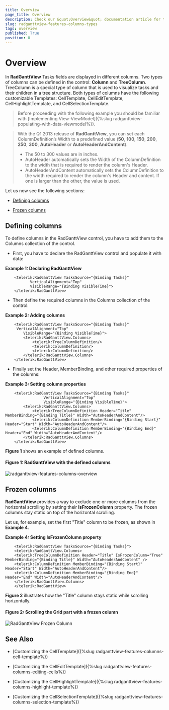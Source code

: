 ```yaml
---
title: Overview
page_title: Overview
description: Check our &quot;Overview&quot; documentation article for the RadGanttView {{ site.framework_name }} control.
slug: radganttview-features-columns-types
tags: overview
published: True
position: 0
---
```


# Overview

In __RadGanttView__ Tasks fields are displayed in different columns. Two types of columns can be defined in the control: __Column__ and __TreeColumn__. TreeColumn is a special type of column that is used to visualize tasks and their children in a tree structure. Both types of columns have the following customizable Templates: CellTemplate, CellEditTemplate, CellHighlightTemplate, and CellSelectionTemplate.

>Before proceeding with the following example you should be familiar with [Implementing View-ViewModel]({%slug radganttview-populating-with-data-viewmodel%}). 

<!-- -->

>With the Q1 2013 release of __RadGanttView__, you can set each ColumnDefinition’s Width to a predefined value (__50__, __100__, __150__, __200__, __250__, __300__, __AutoHeader__ or __AutoHeaderAndContent__).
>	* The 50 to 300 values are in inches.
>	* AutoHeader automatically sets the Width of the ColumnDefinition to the width that is required to render the column's Header.
>	* AutoHeaderAndContent automatically sets the ColumnDefinition to the width required to render the column's Header and content. If one is larger than the other, the value is used.

Let us now see the following sections:

* [Defining columns](#defining-columns)

* [Frozen columns](#frozen-columns)

## Defining columns

To define columns in the RadGanttView control, you have to add them to the Columns collection of the control.

* First, you have to declare the RadGanttView control and populate it with data:

__Example 1: Declaring RadGanttView__

```XAML
	<telerik:RadGanttView TasksSource="{Binding Tasks}"
	       VerticalAlignment="Top"
	       VisibleRange="{Binding VisibleTime}">
	</telerik:RadGanttView>
```

* Then define the required columns in the Columns collection of the control:

__Example 2: Adding columns__

```XAML
	<telerik:RadGanttView TasksSource="{Binding Tasks}"
	 VerticalAlignment="Top"
	    VisibleRange="{Binding VisibleTime}">
	    <telerik:RadGanttView.Columns>
	        <telerik:TreeColumnDefinition/>
	        <telerik:ColumnDefinition/>
	        <telerik:ColumnDefinition/>
	    </telerik:RadGanttView.Columns>
	</telerik:RadGanttView>
```

* Finally set the Header, MemberBinding, and other required properties of the columns: 

__Example 3: Setting column properties__

```XAML
	<telerik:RadGanttView TasksSource="{Binding Tasks}"
	             VerticalAlignment="Top"
	             VisibleRange="{Binding VisibleTime}">
	    <telerik:RadGanttView.Columns>
	        <telerik:TreeColumnDefinition Header="Title" MemberBinding="{Binding Title}" Width="AutoHeaderAndContent"/>
	        <telerik:ColumnDefinition MemberBinding="{Binding Start}" Header="Start" Width="AutoHeaderAndContent"/>
	        <telerik:ColumnDefinition MemberBinding="{Binding End}" Header="End" Width="AutoHeaderAndContent"/>
	    </telerik:RadGanttView.Columns>
	</telerik:RadGanttView>
```

__Figure 1__ shows an example of defined columns.

#### __Figure 1: RadGanttView with the defined columns__

![radganttview-features-columns-overview](images/radganttview-features-columns-overview.png)

## Frozen columns

__RadGanttView__ provides a way to exclude one or more columns from the horizontal scrolling by setting their __IsFrozenColumn__ property. The frozen columns stay static on top of the horizontal scrolling.  

Let us, for example, set the first "Title" column to be frozen, as shown in __Example 4__.

__Example 4: Setting IsFrozenColumn property__

```XAML
	<telerik:RadGanttView TasksSource="{Binding Tasks}">
	<telerik:RadGanttView.Columns>
	<telerik:TreeColumnDefinition Header="Title" IsFrozenColumn="True" MemberBinding="{Binding Title}" Width="AutoHeaderAndContent" />
	<telerik:ColumnDefinition MemberBinding="{Binding Start}" Header="Start" Width="AutoHeaderAndContent"/>
	<telerik:ColumnDefinition MemberBinding="{Binding End}" Header="End" Width="AutoHeaderAndContent"/>
	</telerik:RadGanttView.Columns>  
	</telerik:RadGanttView>
```

__Figure 2__ illustrates how the "Title" column stays static while scrolling horizontally.

#### __Figure 2: Scrolling the Grid part with a frozen column__

![RadGanttView Frozen Column](images/radganttview-features-columns-overview_01.png)

## See Also

 * [Customizing the CellTemplate]({%slug radganttview-features-columns-cell-template%})

 * [Customizing the CellEditTemplate]({%slug radganttview-features-columns-editing-cells%})

 * [Customizing the CellHighlightTemplate]({%slug radganttview-features-columns-highlight-template%})

 * [Customizing the CellSelectionTemplate]({%slug radganttview-features-columns-selection-template%})
